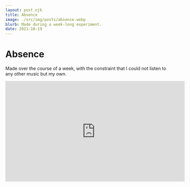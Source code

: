```yaml
---
layout: post.njk
title: Absence
image: ./src/img/posts/absence.webp
blurb: Made during a week-long experiment.
date: 2021-10-19
---
```

# Absence

Made over the course of a week, with the constraint that I could not listen to any other music but my own. 

<iframe width="560" height="315" src="https://www.youtube.com/embed/1I5Eo5GyS0g" title="YouTube video player" frameborder="0" allow="accelerometer; autoplay; clipboard-write; encrypted-media; gyroscope; picture-in-picture" allowfullscreen></iframe>